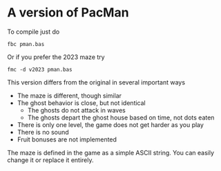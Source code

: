 # A version of PacMan

To compile just do
```
fbc pman.bas
```
Or if you prefer the 2023 maze try
```
fmc -d v2023 pman.bas
```

This version differs from the original in several important ways
* The maze is different, though similar
* The ghost behavior is close, but not identical
   * The ghosts do not attack in waves
   * The ghosts depart the ghost house based on time, not dots eaten
* There is only one level, the game does not get harder as you play
* There is no sound
* Fruit bonuses are not implemented

The maze is defined in the game as a simple ASCII string. You can easily change it or replace it entirely.

